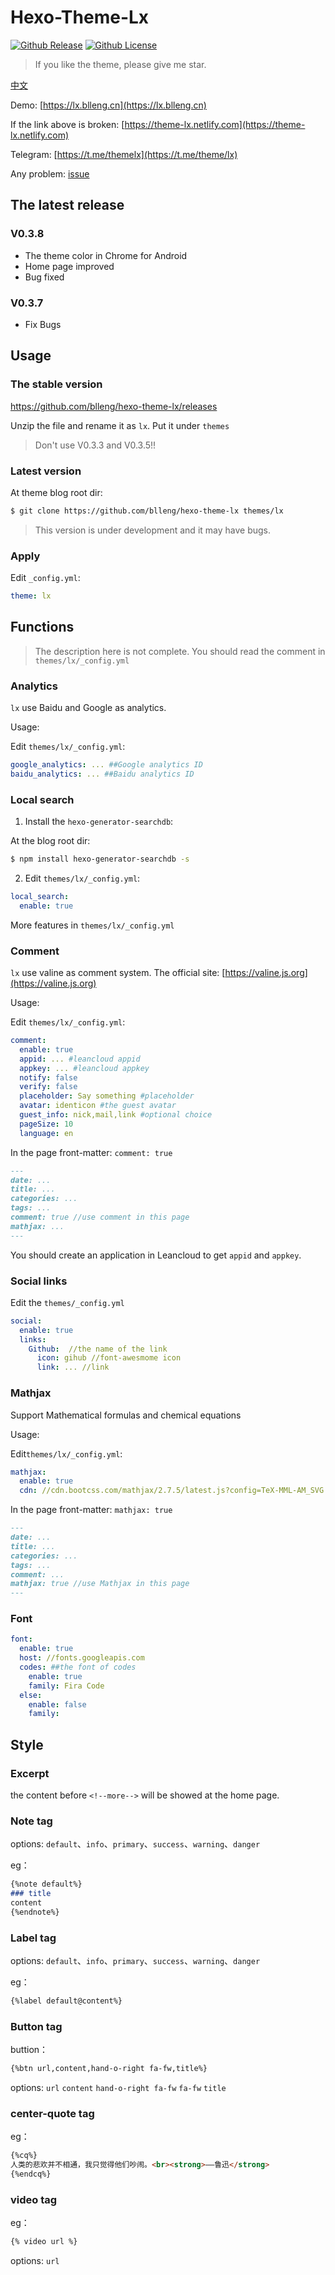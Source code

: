 # Hexo-Theme-Lx

[![Github Release](https://img.shields.io/github/release/blleng/hexo-theme-lx.svg)](https://github.com/blleng/hexo-theme-lx/releases/)
[![Github License](https://img.shields.io/github/license/blleng/hexo-theme-lx.svg)](https://github.com/blleng/hexo-theme-lx/blob/master/LICENSE)

>If you like the theme, please give me star.

[中文](README/README.zh.md)

Demo: [https://lx.blleng.cn](https://lx.blleng.cn)

If the link above is broken: [https://theme-lx.netlify.com](https://theme-lx.netlify.com)

Telegram: [https://t.me/themelx](https://t.me/theme/lx)

Any problem: [issue](https://github.com/blleng/hexo-theme-lx/issues)

## The latest release

### V0.3.8

- The theme color in Chrome for Android
- Home page improved
- Bug fixed

### V0.3.7

- Fix Bugs

## Usage

### The stable version

https://github.com/blleng/hexo-theme-lx/releases

Unzip the file and rename it as `lx`. Put it under `themes`

>Don't use V0.3.3 and V0.3.5!!

### Latest version

At theme blog root dir:

```bash
$ git clone https://github.com/blleng/hexo-theme-lx themes/lx
```

>This version is under development and it may have bugs.

### Apply

Edit `_config.yml`:

```yml
theme: lx
```

## Functions

>The description here is not complete. You should read the comment in `themes/lx/_config.yml`

### Analytics

`lx` use Baidu and Google as analytics.

Usage:

Edit `themes/lx/_config.yml`:

```yml
google_analytics: ... ##Google analytics ID
baidu_analytics: ... ##Baidu analytics ID
```

### Local search

1. Install the `hexo-generator-searchdb`:

At the blog root dir:

```bash
$ npm install hexo-generator-searchdb -s
```

2. Edit `themes/lx/_config.yml`:

```yml
local_search:
  enable: true
```

More features in `themes/lx/_config.yml`

### Comment

`lx` use valine as comment system.
The official site: [https://valine.js.org](https://valine.js.org)

Usage:

Edit `themes/lx/_config.yml`:

```yml
comment:
  enable: true
  appid: ... #leancloud appid
  appkey: ... #leancloud appkey
  notify: false
  verify: false
  placeholder: Say something #placeholder
  avatar: identicon #the guest avatar
  guest_info: nick,mail,link #optional choice
  pageSize: 10
  language: en
```

In the page front-matter:
`comment: true`

```markdown
---
date: ...
title: ...
categories: ...
tags: ...
comment: true //use comment in this page
mathjax: ...
---
```

You should create an application in Leancloud to get `appid` and `appkey`.

### Social links

Edit the `themes/_config.yml`

```yml
social:
  enable: true
  links:
    Github:  //the name of the link
      icon: gihub //font-awesmome icon
      link: ... //link
```

### Mathjax

Support Mathematical formulas and chemical equations

Usage:

Edit`themes/lx/_config.yml`:

```yml
mathjax:
  enable: true
  cdn: //cdn.bootcss.com/mathjax/2.7.5/latest.js?config=TeX-MML-AM_SVG
```

In the page front-matter: `mathjax: true`

```markdown
---
date: ...
title: ...
categories: ...
tags: ...
comment: ...
mathjax: true //use Mathjax in this page
---
```

### Font

```yml
font:
  enable: true
  host: //fonts.googleapis.com
  codes: ##the font of codes
    enable: true
    family: Fira Code
  else:
    enable: false
    family: 
```

## Style

### Excerpt

the content before `<!--more-->` will be showed at the home page.

### Note tag

options: `default`、`info`、`primary`、`success`、`warning`、`danger`

eg：

```markdown
{%note default%}
### title
content
{%endnote%}
```

### Label tag

options: `default`、`info`、`primary`、`success`、`warning`、`danger`

eg：

```markdown
{%label default@content%}
```

### Button tag

buttion：

```markdown
{%btn url,content,hand-o-right fa-fw,title%}
```

options: `url` `content` `hand-o-right fa-fw` `fa-fw` `title`

### center-quote tag

eg：

```markdown
{%cq%}
人类的悲欢并不相通，我只觉得他们吵闹。<br><strong>——鲁迅</strong>
{%endcq%}
```

### video tag

eg：

```markdown
{% video url %}
```
options: `url`
